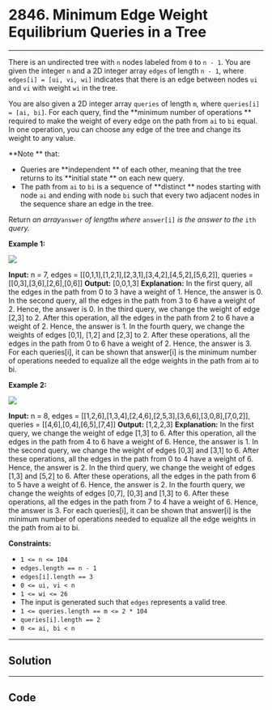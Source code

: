 # 2846. Minimum Edge Weight Equilibrium Queries in a Tree

---

There is an undirected tree with `n` nodes labeled from `0` to `n - 1`. You are given the integer `n` and a 2D integer array `edges` of length `n - 1`, where `edges[i] = [ui, vi, wi]` indicates that there is an edge between nodes `ui` and `vi` with weight `wi` in the tree.

You are also given a 2D integer array `queries` of length `m`, where `queries[i] = [ai, bi]`. For each query, find the **minimum number of operations ** required to make the weight of every edge on the path from `ai` to `bi` equal. In one operation, you can choose any edge of the tree and change its weight to any value.

**Note ** that:

  * Queries are **independent ** of each other, meaning that the tree returns to its **initial state ** on each new query.
  * The path from `ai` to `bi` is a sequence of **distinct ** nodes starting with node `ai` and ending with node `bi` such that every two adjacent nodes in the sequence share an edge in the tree.



Return _an array_`answer` _of length_`m` _where_ `answer[i]` _is the answer to the_ `ith` _query._

 

**Example 1:**

![](https://assets.leetcode.com/uploads/2023/08/11/graph-6-1.png)


**Input:** n = 7, edges = [[0,1,1],[1,2,1],[2,3,1],[3,4,2],[4,5,2],[5,6,2]], queries = [[0,3],[3,6],[2,6],[0,6]]
**Output:** [0,0,1,3]
**Explanation:** In the first query, all the edges in the path from 0 to 3 have a weight of 1. Hence, the answer is 0.
In the second query, all the edges in the path from 3 to 6 have a weight of 2. Hence, the answer is 0.
In the third query, we change the weight of edge [2,3] to 2. After this operation, all the edges in the path from 2 to 6 have a weight of 2. Hence, the answer is 1.
In the fourth query, we change the weights of edges [0,1], [1,2] and [2,3] to 2. After these operations, all the edges in the path from 0 to 6 have a weight of 2. Hence, the answer is 3.
For each queries[i], it can be shown that answer[i] is the minimum number of operations needed to equalize all the edge weights in the path from ai to bi.


**Example 2:**

![](https://assets.leetcode.com/uploads/2023/08/11/graph-9-1.png)


**Input:** n = 8, edges = [[1,2,6],[1,3,4],[2,4,6],[2,5,3],[3,6,6],[3,0,8],[7,0,2]], queries = [[4,6],[0,4],[6,5],[7,4]]
**Output:** [1,2,2,3]
**Explanation:** In the first query, we change the weight of edge [1,3] to 6. After this operation, all the edges in the path from 4 to 6 have a weight of 6. Hence, the answer is 1.
In the second query, we change the weight of edges [0,3] and [3,1] to 6. After these operations, all the edges in the path from 0 to 4 have a weight of 6. Hence, the answer is 2.
In the third query, we change the weight of edges [1,3] and [5,2] to 6. After these operations, all the edges in the path from 6 to 5 have a weight of 6. Hence, the answer is 2.
In the fourth query, we change the weights of edges [0,7], [0,3] and [1,3] to 6. After these operations, all the edges in the path from 7 to 4 have a weight of 6. Hence, the answer is 3.
For each queries[i], it can be shown that answer[i] is the minimum number of operations needed to equalize all the edge weights in the path from ai to bi.


 

**Constraints:**

  * `1 <= n <= 104`
  * `edges.length == n - 1`
  * `edges[i].length == 3`
  * `0 <= ui, vi < n`
  * `1 <= wi <= 26`
  * The input is generated such that `edges` represents a valid tree.
  * `1 <= queries.length == m <= 2 * 104`
  * `queries[i].length == 2`
  * `0 <= ai, bi < n`

---

## Solution



---

## Code
```python


```